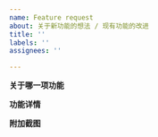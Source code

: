 ```yaml
---
name: Feature request
about: 关于新功能的想法 / 现有功能的改进
title: ''
labels: ''
assignees: ''

---
```


**关于哪一项功能**


**功能详情**


**附加截图**
